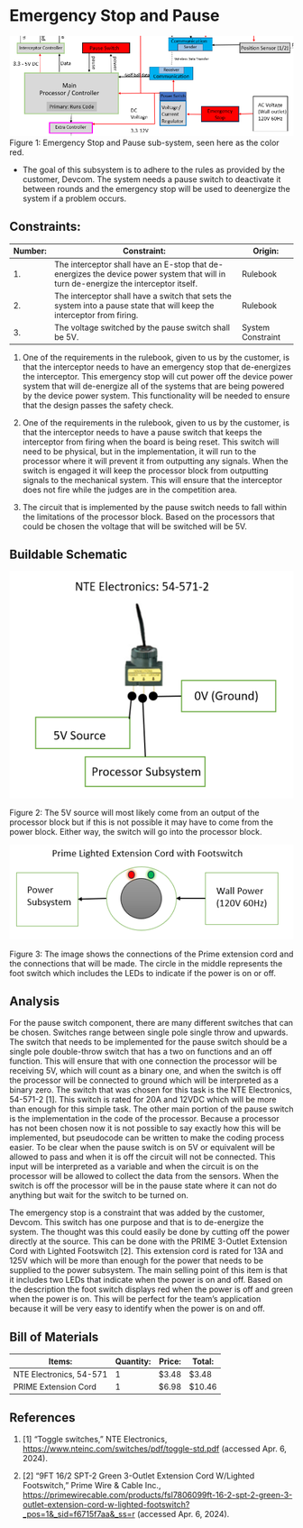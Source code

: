 # Emergency Stop and Pause

![System](../Images/EstopandPause/E-StopPauseImage.png)
Figure 1: Emergency Stop and Pause sub-system, seen here as the color red.

- The goal of this subsystem is to adhere to the rules as provided by the customer, Devcom. The system needs a pause switch to deactivate it between rounds and the emergency stop will be used to deenergize the system if a problem occurs.

## **Constraints:**

| **Number:** | **Constraint:** | **Origin:** | 
| --- | --- | --- |
| 1. | The interceptor shall have an E-stop that de-energizes the device power system that will in turn de-energize the interceptor itself. | Rulebook |
| 2. | The interceptor shall have a switch that sets the system into a pause state that will keep the interceptor from firing.  | Rulebook |
| 3. | The voltage switched by the pause switch shall be 5V. | System Constraint|

1. One of the requirements in the rulebook, given to us by the customer, is that the interceptor needs to have an emergency stop that de-energizes the interceptor. This emergency stop will cut power off the device power system that will de-energize all of the systems that are being powered by the device power system. This functionality will be needed to ensure that the design passes the safety check.
   
2. One of the requirements in the rulebook, given to us by the customer, is that the interceptor needs to have a pause switch that keeps the interceptor from firing when the board is being reset. This switch will need to be physical, but in the implementation, it will run to the processor where it will prevent it from outputting any signals. When the switch is engaged it will keep the processor block from outputting signals to the mechanical system. This will ensure that the interceptor does not fire while the judges are in the competition area.
   
3. The circuit that is implemented by the pause switch needs to fall within the limitations of the processor block. Based on the processors that could be chosen the voltage that will be switched will be 5V.
## Buildable Schematic
![System](../Images/Switch_Buildable_2.png)

Figure 2: The 5V source will most likely come from an output of the processor block but if this is not possible it may have to come from the power block. Either way, the switch will go into the processor block. 


![System](../Images/E-Stop_Buildable.png)

Figure 3: The image shows the connections of the Prime extension cord and the connections that will be made. The circle in the middle represents the foot switch which includes the LEDs to indicate if the power is on or off. 

## **Analysis**
For the pause switch component, there are many different switches that can be chosen. Switches range between single pole single throw and upwards. The switch that needs to be implemented for the pause switch should be a single pole double-throw switch that has a two on functions and an off function. This will ensure that with one connection the processor will be receiving 5V, which will count as a binary one, and when the switch is off the processor will be connected to ground which will be interpreted as a binary zero. The switch that was chosen for this task is the NTE Electronics, 54-571-2 [1]. This switch is rated for 20A and 12VDC which will be more than enough for this simple task. The other main portion of the pause switch is the implementation in the code of the processor. Because a processor has not been chosen now it is not possible to say exactly how this will be implemented, but pseudocode can be written to make the coding process easier. To be clear when the pause switch is on 5V or equivalent will be allowed to pass and when it is off the circuit will not be connected. This input will be interpreted as a variable and when the circuit is on the processor will be allowed to collect the data from the sensors. When the switch is off the processor will be in the pause state where it can not do anything but wait for the switch to be turned on.

The emergency stop is a constraint that was added by the customer, Devcom. This switch has one purpose and that is to de-energize the system. The thought was this could easily be done by cutting off the power directly at the source. This can be done with the PRIME 3-Outlet Extension Cord with Lighted Footswitch [2]. This extension cord is rated for 13A and 125V which will be more than enough for the power that needs to be supplied to the power subsystem. The main selling point of this item is that it includes two LEDs that indicate when the power is on and off. Based on the description the foot switch displays red when the power is off and green when the power is on. This will be perfect for the team’s application because it will be very easy to identify when the power is on and off. 


## Bill of Materials

| **Items:** | **Quantity:** | **Price:** | **Total:** |
| --- | --- | --- | --- |
| NTE Electronics, 54-571 | 1 | $3.48 | $3.48 |
| PRIME Extension Cord | 1 | $6.98 | $10.46 |

## References
1. [1] “Toggle switches,” NTE Electronics, https://www.nteinc.com/switches/pdf/toggle-std.pdf (accessed Apr. 6, 2024).

2. [2] “9FT 16/2 SPT-2 Green 3-Outlet Extension Cord W/Lighted Footswitch,” Prime Wire & Cable Inc., https://primewirecable.com/products/fsl7806099ft-16-2-spt-2-green-3-outlet-extension-cord-w-lighted-footswitch?_pos=1&_sid=f6715f7aa&_ss=r (accessed Apr. 6, 2024). 
‌
